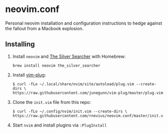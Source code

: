 # neovim.conf

Personal neovim installation and configuration instructions to hedge against the fallout from a Macbook explosion.

## Installing

1. Install `neovim` and [The Silver Searcher](https://github.com/ggreer/the_silver_searcher) with Homebrew:
    ```
    brew install neovim the_silver_searcher
    ```
2. Install [vim-plug](https://github.com/junegunn/vim-plug):
    ```
    $ curl -fLo ~/.local/share/nvim/site/autoload/plug.vim --create-dirs \
    https://raw.githubusercontent.com/junegunn/vim-plug/master/plug.vim
    ```
3. Clone the `init.vim` file from this repo:
    ```
    $ curl -fLo ~/.config/nvim/init.vim --create-dirs \
    https://raw.githubusercontent.com/rnevius/neovim.conf/master/init.vim
    ```
4. Start `nvim` and install plugins via `:PlugInstall`

